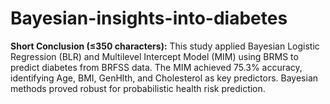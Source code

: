 # Bayesian-insights-into-diabetes
**Short Conclusion (≤350 characters):** This study applied Bayesian Logistic Regression (BLR) and Multilevel Intercept Model (MIM) using BRMS to predict diabetes from BRFSS data. The MIM achieved 75.3% accuracy, identifying Age, BMI, GenHlth, and Cholesterol as key predictors. Bayesian methods proved robust for probabilistic health risk prediction.
